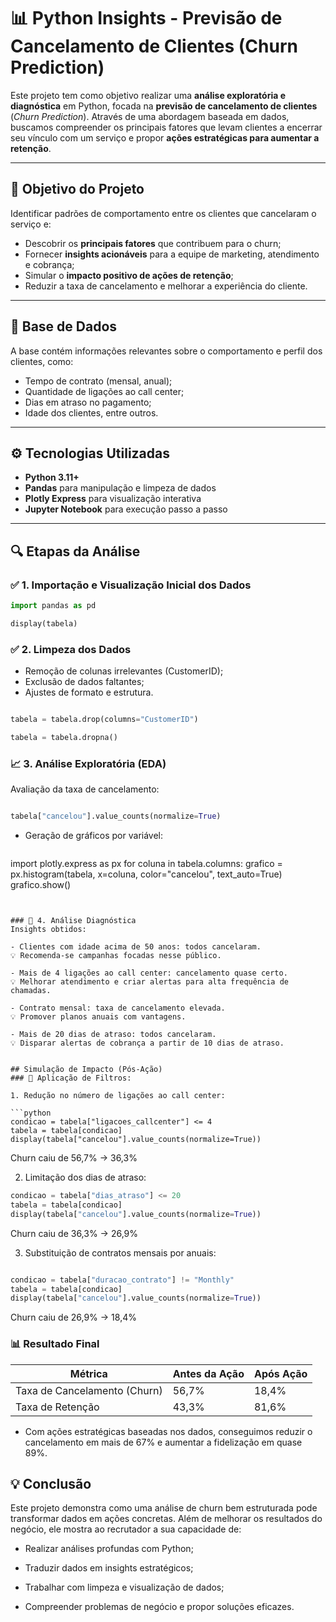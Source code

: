 # 📊 Python Insights - Previsão de Cancelamento de Clientes (Churn Prediction)

Este projeto tem como objetivo realizar uma **análise exploratória e diagnóstica** em Python, focada na **previsão de cancelamento de clientes** (*Churn Prediction*). Através de uma abordagem baseada em dados, buscamos compreender os principais fatores que levam clientes a encerrar seu vínculo com um serviço e propor **ações estratégicas para aumentar a retenção**.

---

## 🧠 Objetivo do Projeto

Identificar padrões de comportamento entre os clientes que cancelaram o serviço e:

- Descobrir os **principais fatores** que contribuem para o churn;
- Fornecer **insights acionáveis** para a equipe de marketing, atendimento e cobrança;
- Simular o **impacto positivo de ações de retenção**;
- Reduzir a taxa de cancelamento e melhorar a experiência do cliente.

---

## 📁 Base de Dados

A base contém informações relevantes sobre o comportamento e perfil dos clientes, como:

- Tempo de contrato (mensal, anual);
- Quantidade de ligações ao call center;
- Dias em atraso no pagamento;
- Idade dos clientes, entre outros.

---

## ⚙️ Tecnologias Utilizadas

- **Python 3.11+**
- **Pandas** para manipulação e limpeza de dados
- **Plotly Express** para visualização interativa
- **Jupyter Notebook** para execução passo a passo

---

## 🔍 Etapas da Análise


### ✅ 1. Importação e Visualização Inicial dos Dados

```python
import pandas as pd

display(tabela)

```


### ✅ 2. Limpeza dos Dados

- Remoção de colunas irrelevantes (CustomerID);
- Exclusão de dados faltantes;
- Ajustes de formato e estrutura.

```python

tabela = tabela.drop(columns="CustomerID")

tabela = tabela.dropna()

```

### 📈 3. Análise Exploratória (EDA)

Avaliação da taxa de cancelamento:

```python

tabela["cancelou"].value_counts(normalize=True)

```

- Geração de gráficos por variável:

  ```python

import plotly.express as px
for coluna in tabela.columns:
    grafico = px.histogram(tabela, x=coluna, color="cancelou", text_auto=True)
    grafico.show()

  ```


### 🧪 4. Análise Diagnóstica
Insights obtidos:

- Clientes com idade acima de 50 anos: todos cancelaram.
💡 Recomenda-se campanhas focadas nesse público.

- Mais de 4 ligações ao call center: cancelamento quase certo.
💡 Melhorar atendimento e criar alertas para alta frequência de chamadas.

- Contrato mensal: taxa de cancelamento elevada.
💡 Promover planos anuais com vantagens.

- Mais de 20 dias de atraso: todos cancelaram.
💡 Disparar alertas de cobrança a partir de 10 dias de atraso.


## Simulação de Impacto (Pós-Ação)
### 🔧 Aplicação de Filtros:

1. Redução no número de ligações ao call center:

```python
condicao = tabela["ligacoes_callcenter"] <= 4
tabela = tabela[condicao]
display(tabela["cancelou"].value_counts(normalize=True))

```
Churn caiu de 56,7% → 36,3%

2. Limitação dos dias de atraso:

```python
condicao = tabela["dias_atraso"] <= 20
tabela = tabela[condicao]
display(tabela["cancelou"].value_counts(normalize=True))

```

Churn caiu de 36,3% → 26,9%


3. Substituição de contratos mensais por anuais:

```python

condicao = tabela["duracao_contrato"] != "Monthly"
tabela = tabela[condicao]
display(tabela["cancelou"].value_counts(normalize=True))

```

Churn caiu de 26,9% → 18,4%

### 📊 Resultado Final

| Métrica                      | Antes da Ação | Após Ação |
| ---------------------------- | ------------- | --------- |
| Taxa de Cancelamento (Churn) | 56,7%         | 18,4%     |
| Taxa de Retenção             | 43,3%         | 81,6%     |


- Com ações estratégicas baseadas nos dados, conseguimos reduzir o cancelamento em mais de 67% e aumentar a fidelização em quase 89%.


## 💡 Conclusão

Este projeto demonstra como uma análise de churn bem estruturada pode transformar dados em ações concretas. Além de melhorar os resultados do negócio, ele mostra ao recrutador a sua capacidade de:

- Realizar análises profundas com Python;

- Traduzir dados em insights estratégicos;

- Trabalhar com limpeza e visualização de dados;

- Compreender problemas de negócio e propor soluções eficazes.

  
